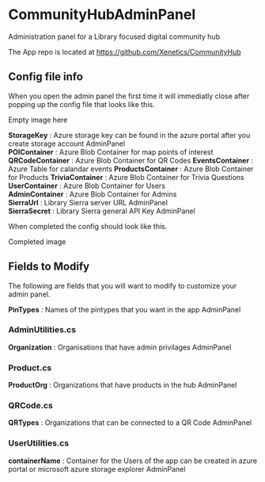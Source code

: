 # CommunityHubAdminPanel
Administration panel for a Library focused digital community hub

The App repo is located at https://github.com/Xenetics/CommunityHub

## Config file info
When you open the admin panel the first time it will immediatly close after popping up the config file that looks like this.  

Empty image here

<b>StorageKey</b> : Azure storage key can be found in the azure portal after you create storage account	AdminPanel  
<b>POIContainer</b> : Azure Blob Container for map points of interest
<b>QRCodeContainer</b> : Azure Blob Container for QR Codes
<b>EventsContainer</b> : Azure Table for calandar events
<b>ProductsContainer</b> : Azure Blob Container for Products
<b>TriviaContainer</b> : Azure Blob Container for Trivia Questions  
<b>UserContainer</b> : Azure Blob Container for Users  
<b>AdminContainer</b> : Azure Blob Container for Admins  
<b>SierraUrl</b> : Library Sierra server URL	AdminPanel  	  
<b>SierraSecret</b> : Library Sierra general API Key	AdminPanel 

When completed the config should look like this.

Completed image

## Fields to Modify  
The following are fields that you will want to modify to customize your admin panel.  

<b>PinTypes</b> : Names of the pintypes that you want in the app	AdminPanel 
### AdminUtilities.cs  
<b>Organization</b> : Organisations that have admin privilages AdminPanel  
  
### Product.cs  
<b>ProductOrg</b> : Organizations that have products in the hub	AdminPanel  
  
### QRCode.cs  
<b>QRTypes</b> : Organizations that can be connected to a QR Code	AdminPanel  	
  

  
### UserUtilities.cs  
<b>containerName</b> : Container for the Users of the app can be created in azure portal or microsoft azure storage explorer	AdminPanel  
